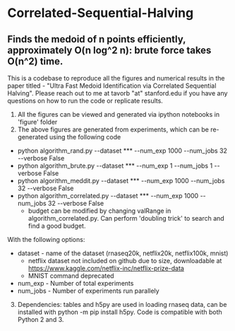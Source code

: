 # Correlated-Sequential-Halving
## Finds the medoid of n points efficiently, approximately O(n log^2 n): brute force takes O(n^2) time.

This is a codebase to reproduce all the figures and numerical results in the paper titled - "Ultra Fast Medoid Identification via Correlated Sequential Halving". Please reach out to me at tavorb "at" stanford.edu if you have any questions on how to run the code or replicate results.

 1) All the figures can be viewed and generated via ipython notebooks in 'figure' folder
 2) The above figures are generated from experiments, which can be re-generated using the following code

  * python algorithm_rand.py --dataset *** --num_exp 1000 --num_jobs 32 --verbose False
  * python algorithm_brute.py --dataset *** --num_exp 1 --num_jobs 1 --verbose False
  * python algorithm_meddit.py --dataset *** --num_exp 1000 --num_jobs 32 --verbose False
  * python algorithm_correlated.py --dataset *** --num_exp 1000 --num_jobs 32 --verbose False
  	* budget can be modified by changing valRange in algorithm_correlated.py. Can perform 'doubling trick' to search and find a good budget.

With the following options:
* dataset - name of the dataset (rnaseq20k, netflix20k, netflix100k, mnist)
  * netflix dataset not included on github due to size, downloadable at https://www.kaggle.com/netflix-inc/netflix-prize-data
  * MNIST command deprecated
* num_exp - Number of total experiments
* num_jobs - Number of experiments run parallely
  
3) Dependencies: tables and h5py are used in loading rnaseq data, can be installed with python -m pip install h5py. Code is compatible with both Python 2 and 3.
